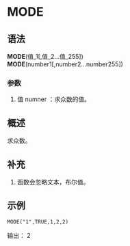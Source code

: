 # MODE

## 语法

**MODE**(值\_1[,值_2...值_255])  
**MODE**(number1[,number2...number255])

### 参数

1. 值 numner ：求众数的值。

## 概述

求众数。

## 补充

1. 函数会忽略文本，布尔值。

## 示例

```excel
MODE("1",TRUE,1,2,2)
```

输出： 2

